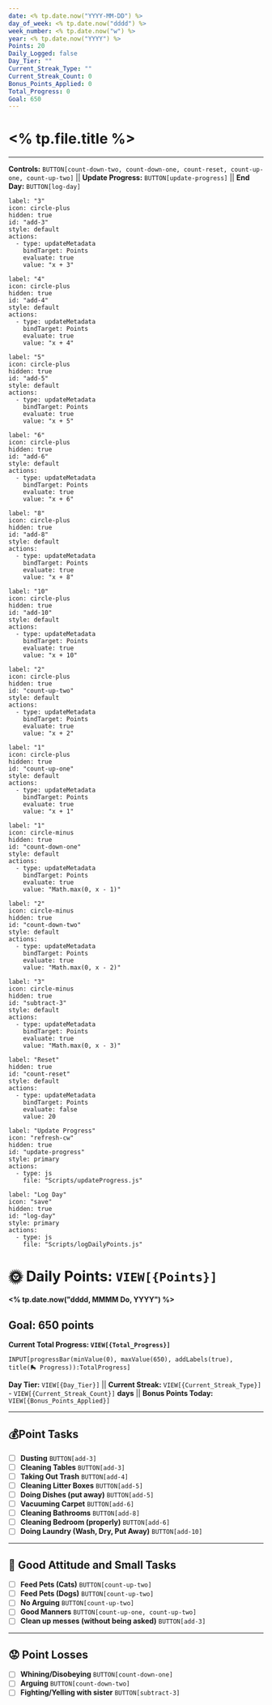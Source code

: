 ```yaml
---
date: <% tp.date.now("YYYY-MM-DD") %>
day_of_week: <% tp.date.now("dddd") %>
week_number: <% tp.date.now("w") %>
year: <% tp.date.now("YYYY") %>
Points: 20
Daily_Logged: false
Day_Tier: ""
Current_Streak_Type: ""
Current_Streak_Count: 0
Bonus_Points_Applied: 0
Total_Progress: 0
Goal: 650
---
```

# <% tp.file.title %>
---
**Controls:** `BUTTON[count-down-two, count-down-one, count-reset, count-up-one, count-up-two]`  ||  **Update Progress:** `BUTTON[update-progress]`  ||  **End Day:** `BUTTON[log-day]`
```meta-bind-button
label: "3"
icon: circle-plus
hidden: true
id: "add-3"
style: default
actions:
  - type: updateMetadata
    bindTarget: Points
    evaluate: true
    value: "x + 3"
```
```meta-bind-button
label: "4"
icon: circle-plus
hidden: true
id: "add-4"
style: default
actions:
  - type: updateMetadata
    bindTarget: Points
    evaluate: true
    value: "x + 4"
```
```meta-bind-button
label: "5"
icon: circle-plus
hidden: true
id: "add-5"
style: default
actions:
  - type: updateMetadata
    bindTarget: Points
    evaluate: true
    value: "x + 5"
```
```meta-bind-button
label: "6"
icon: circle-plus
hidden: true 
id: "add-6"
style: default
actions:
  - type: updateMetadata
    bindTarget: Points
    evaluate: true
    value: "x + 6"
```
```meta-bind-button
label: "8"
icon: circle-plus
hidden: true
id: "add-8"
style: default
actions:
  - type: updateMetadata
    bindTarget: Points
    evaluate: true
    value: "x + 8"
```
```meta-bind-button
label: "10"
icon: circle-plus
hidden: true
id: "add-10"
style: default
actions:
  - type: updateMetadata
    bindTarget: Points
    evaluate: true
    value: "x + 10"
```
```meta-bind-button
label: "2"
icon: circle-plus
hidden: true
id: "count-up-two"
style: default
actions:
  - type: updateMetadata
    bindTarget: Points
    evaluate: true
    value: "x + 2"
```
```meta-bind-button
label: "1"
icon: circle-plus
hidden: true
id: "count-up-one"
style: default
actions:
  - type: updateMetadata
    bindTarget: Points
    evaluate: true
    value: "x + 1"
```
```meta-bind-button
label: "1"
icon: circle-minus
hidden: true
id: "count-down-one"
style: default
actions:
  - type: updateMetadata
    bindTarget: Points
    evaluate: true
    value: "Math.max(0, x - 1)"
```
```meta-bind-button
label: "2"
icon: circle-minus
hidden: true
id: "count-down-two"
style: default
actions:
  - type: updateMetadata
    bindTarget: Points
    evaluate: true
    value: "Math.max(0, x - 2)"
```
```meta-bind-button
label: "3"
icon: circle-minus
hidden: true
id: "subtract-3"
style: default
actions:
  - type: updateMetadata
    bindTarget: Points
    evaluate: true
    value: "Math.max(0, x - 3)"
```
```meta-bind-button
label: "Reset"
hidden: true
id: "count-reset"
style: default
actions:
  - type: updateMetadata
    bindTarget: Points
    evaluate: false
    value: 20
```
```meta-bind-button
label: "Update Progress"
icon: "refresh-cw"
hidden: true
id: "update-progress"
style: primary
actions:
  - type: js
    file: "Scripts/updateProgress.js"
```
```meta-bind-button
label: "Log Day"
icon: "save"
hidden: true
id: "log-day"
style: primary
actions:
  - type: js
    file: "Scripts/logDailyPoints.js"
```
# 🌞 Daily Points: `VIEW[{Points}]`
**<% tp.date.now("dddd, MMMM Do, YYYY") %>**
## **Goal:** **650 points**
**Current Total Progress: `VIEW[{Total_Progress}]`**
```meta-bind
INPUT[progressBar(minValue(0), maxValue(650), addLabels(true), title(🛼 Progress)):TotalProgress]
```
**Day Tier:** `VIEW[{Day_Tier}]`  ||  **Current Streak:** `VIEW[{Current_Streak_Type}]` - `VIEW[{Current_Streak_Count}]` **days**  ||  **Bonus Points Today:** `VIEW[{Bonus_Points_Applied}]`

---
## 💰Point Tasks
- [ ] **Dusting** `BUTTON[add-3]`
- [ ] **Cleaning Tables** `BUTTON[add-3]`
- [ ] **Taking Out Trash** `BUTTON[add-4]`
- [ ] **Cleaning Litter Boxes** `BUTTON[add-5]`
- [ ] **Doing Dishes (put away)** `BUTTON[add-5]`
- [ ] **Vacuuming Carpet** `BUTTON[add-6]`
- [ ] **Cleaning Bathrooms** `BUTTON[add-8]`
- [ ] **Cleaning Bedroom (properly)** `BUTTON[add-6]`
- [ ] **Doing Laundry (Wash, Dry, Put Away)** `BUTTON[add-10]`

---
## 🥳 Good Attitude and Small Tasks
- [ ] **Feed Pets (Cats)** `BUTTON[count-up-two]`
- [ ] **Feed Pets (Dogs)** `BUTTON[count-up-two]`
- [ ] **No Arguing** `BUTTON[count-up-two]`
- [ ] **Good Manners** `BUTTON[count-up-one, count-up-two]`
- [ ] **Clean up messes (without being asked)** `BUTTON[add-3]`

---
## 😟 Point Losses
- [ ] **Whining/Disobeying** `BUTTON[count-down-one]`
- [ ] **Arguing** `BUTTON[count-down-two]`
- [ ] **Fighting/Yelling with sister** `BUTTON[subtract-3]`
